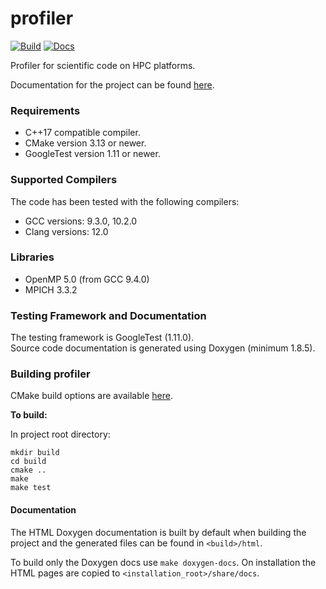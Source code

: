 # profiler

[![Build](https://github.com/MetOffice/profiler/actions/workflows/build.yml/badge.svg)](https://github.com/MetOffice/profiler/actions/workflows/build.yml)
[![Docs](https://github.com/MetOffice/profiler/actions/workflows/documentation.yml/badge.svg)](https://github.com/MetOffice/profiler/actions/workflows/documentation.yml)

Profiler for scientific code on HPC platforms.

Documentation for the project can be found [here](https://metoffice.github.io/profiler).

### Requirements

- C++17 compatible compiler.
- CMake version 3.13 or newer.
- GoogleTest version 1.11 or newer.

### Supported Compilers

The code has been tested with the following compilers:
- GCC versions: 9.3.0, 10.2.0
- Clang versions: 12.0 

### Libraries 

- OpenMP 5.0 (from GCC 9.4.0)
- MPICH 3.3.2

### Testing Framework and Documentation

The testing framework is GoogleTest (1.11.0).  
Source code documentation is generated using Doxygen (minimum 1.8.5).

### Building profiler

CMake build options are available [here](https://metoffice.github.io/profiler/#Options).

**To build:**

In project root directory:
~~~~~~~~~~~~~~~~shell
mkdir build
cd build
cmake ..
make
make test
~~~~~~~~~~~~~~~~

#### Documentation

The HTML Doxygen documentation is built by default when building the project and 
the generated files can be found in `<build>/html`.

To build only the Doxygen docs use `make doxygen-docs`. On installation the
HTML pages are copied to `<installation_root>/share/docs`.
